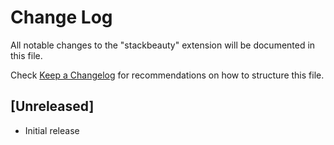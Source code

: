 # Change Log

All notable changes to the "stackbeauty" extension will be documented in this file.

Check [Keep a Changelog](http://keepachangelog.com/) for recommendations on how to structure this file.

## [Unreleased]

- Initial release